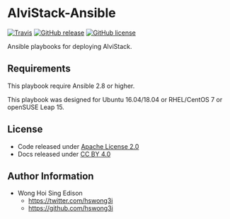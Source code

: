 # AlviStack-Ansible

[![Travis](https://img.shields.io/travis/alvistack/alvistack-ansible.svg)](https://travis-ci.org/alvistack/alvistack-ansible)
[![GitHub release](https://img.shields.io/github/release/alvistack/alvistack-ansible.svg)](https://github.com/alvistack/alvistack-ansible/releases)
[![GitHub license](https://img.shields.io/github/license/alvistack/alvistack-ansible.svg)](https://github.com/alvistack/alvistack-ansible/blob/master/LICENSE)

Ansible playbooks for deploying AlviStack.

## Requirements

This playbook require Ansible 2.8 or higher.

This playbook was designed for Ubuntu 16.04/18.04 or RHEL/CentOS 7 or openSUSE Leap 15.

## License

  - Code released under [Apache License 2.0](LICENSE)
  - Docs released under [CC BY 4.0](http://creativecommons.org/licenses/by/4.0/)

## Author Information

  - Wong Hoi Sing Edison
      - <https://twitter.com/hswong3i>
      - <https://github.com/hswong3i>
